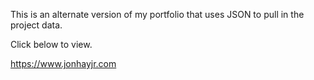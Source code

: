 This is an alternate version of my portfolio that uses JSON to pull in the project data.

Click below to view.

https://www.jonhayjr.com
